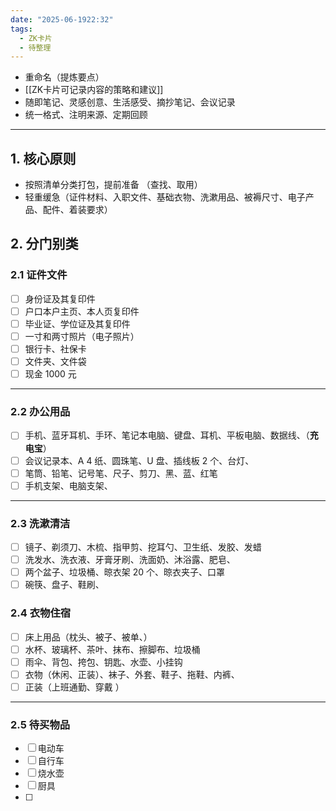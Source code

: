 ```yaml
---
date: "2025-06-1922:32"
tags:
  - ZK卡片
  - 待整理
---
```

- 重命名（提炼要点）
- [[ZK卡片可记录内容的策略和建议]]
- 随即笔记、灵感创意、生活感受、摘抄笔记、会议记录
- 统一格式、注明来源、定期回顾
---
## 1. 核心原则 
- 按照清单分类打包，提前准备 （查找、取用）
- 轻重缓急（证件材料、入职文件、基础衣物、洗漱用品、被褥尺寸、电子产品、配件、着装要求）

## 2. 分门别类 
### 2.1 证件文件 
- [ ] 身份证及其复印件 
- [ ] 户口本户主页、本人页复印件
- [ ] 毕业证、学位证及其复印件 
- [ ] 一寸和两寸照片（电子照片）
- [ ] 银行卡、社保卡  
- [ ] 文件夹、文件袋 
- [ ] 现金 1000 元 
---
### 2.2 办公用品 
- [ ] 手机、蓝牙耳机、手环、笔记本电脑、键盘、耳机、平板电脑、数据线、（**充电宝**）
- [ ] 会议记录本、A 4 纸、圆珠笔、U 盘、插线板 2 个、台灯、
- [ ] 笔筒、铅笔、记号笔、尺子、剪刀、黑、蓝、红笔
- [ ] 手机支架、电脑支架、
---
### 2.3 洗漱清洁 
- [ ] 镜子、剃须刀、木梳、指甲剪、挖耳勺、卫生纸、发胶、发蜡 
- [ ] 洗发水、洗衣液、牙膏牙刷、洗面奶、沐浴露、肥皂、
- [ ] 两个盆子、垃圾桶、晾衣架 20 个、晾衣夹子、口罩 
- [ ] 碗筷、盘子、鞋刷、
### 2.4 衣物住宿
- [ ] 床上用品（枕头、被子、被单、）
- [ ] 水杯、玻璃杯、茶叶、抹布、擦脚布、垃圾桶 
- [ ] 雨伞、背包、挎包、钥匙、水壶、小挂钩
- [ ] 衣物（休闲、正装）、袜子、外套、鞋子、拖鞋、内裤、
- [ ] 正装（上班通勤、穿戴 ）
---
### 2.5 待买物品
- [ ] 电动车 
- [ ] 自行车 
- [ ] 烧水壶 
- [ ] 厨具 
- [ ] 
